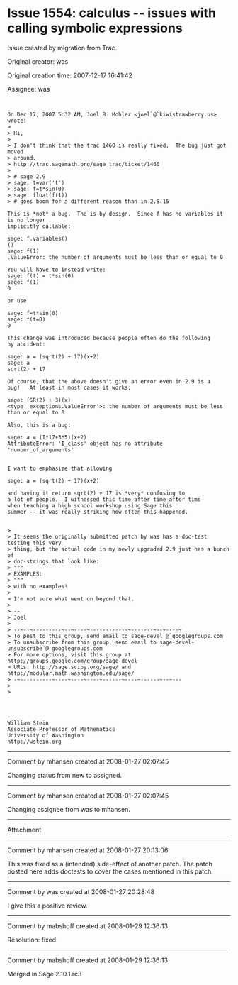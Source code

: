 # Issue 1554: calculus -- issues with calling symbolic expressions

Issue created by migration from Trac.

Original creator: was

Original creation time: 2007-12-17 16:41:42

Assignee: was


```


On Dec 17, 2007 5:32 AM, Joel B. Mohler <joel`@`kiwistrawberry.us> wrote:
> 
> Hi,
> 
> I don't think that the trac 1460 is really fixed.  The bug just got moved
> around.
> http://trac.sagemath.org/sage_trac/ticket/1460
> 
> # sage 2.9
> sage: t=var('t')
> sage: f=t*sin(0)
> sage: float(f(1))
> # goes boom for a different reason than in 2.8.15

This is *not* a bug.  The is by design.  Since f has no variables it is no longer
implicitly callable:

sage: f.variables()
()
sage: f(1)
.ValueError: the number of arguments must be less than or equal to 0

You will have to instead write:
sage: f(t) = t*sin(0)
sage: f(1)
0

or use 

sage: f=t*sin(0)
sage: f(t=0)
0

This change was introduced because people often do the following
by accident:

sage: a = (sqrt(2) + 17)(x+2)
sage: a
sqrt(2) + 17

Of course, that the above doesn't give an error even in 2.9 is a
bug!   At least in most cases it works:

sage: (SR(2) + 3)(x)
<type 'exceptions.ValueError'>: the number of arguments must be less than or equal to 0

Also, this is a bug:

sage: a = (I*17+3*5)(x+2)
AttributeError: 'I_class' object has no attribute 'number_of_arguments'


I want to emphasize that allowing

sage: a = (sqrt(2) + 17)(x+2)

and having it return sqrt(2) + 17 is *very* confusing to
a lot of people.  I witnessed this time after time after time
when teaching a high school workshop using Sage this
summer -- it was really striking how often this happened.


> 
> It seems the originally submitted patch by was has a doc-test testing this very
> thing, but the actual code in my newly upgraded 2.9 just has a bunch of
> doc-strings that look like:
> """
> EXAMPLES:
> """
> with no examples!
> 
> I'm not sure what went on beyond that.
> 
> --
> Joel
> 
> --~--~---------~--~----~------------~-------~--~----~
> To post to this group, send email to sage-devel`@`googlegroups.com
> To unsubscribe from this group, send email to sage-devel-unsubscribe`@`googlegroups.com
> For more options, visit this group at http://groups.google.com/group/sage-devel
> URLs: http://sage.scipy.org/sage/ and http://modular.math.washington.edu/sage/
> -~----------~----~----~----~------~----~------~--~---
> 
> 



-- 
William Stein
Associate Professor of Mathematics
University of Washington
http://wstein.org

```



---

Comment by mhansen created at 2008-01-27 02:07:45

Changing status from new to assigned.


---

Comment by mhansen created at 2008-01-27 02:07:45

Changing assignee from was to mhansen.


---

Attachment


---

Comment by mhansen created at 2008-01-27 20:13:06

This was fixed as a (intended) side-effect of another patch.  The patch posted here adds doctests to cover the cases mentioned in this patch.


---

Comment by was created at 2008-01-27 20:28:48

I give this a positive review.


---

Comment by mabshoff created at 2008-01-29 12:36:13

Resolution: fixed


---

Comment by mabshoff created at 2008-01-29 12:36:13

Merged in Sage 2.10.1.rc3

